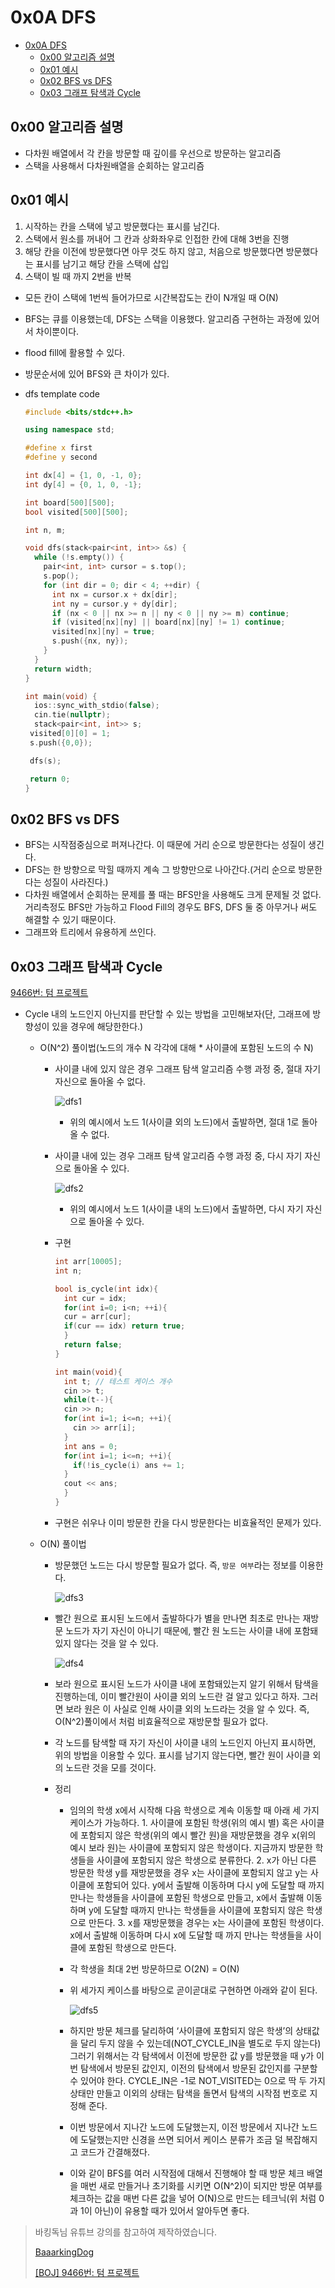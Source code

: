 # 0x0A DFS

<!--ts-->

- [0x0A DFS](#0x0a-dfs)
  - [0x00 알고리즘 설명](#0x00-알고리즘-설명)
  - [0x01 예시](#0x01-예시)
  - [0x02 BFS vs DFS](#0x02-bfs-vs-dfs)
  - [0x03 그래프 탐색과 Cycle](#0x03-그래프-탐색과-cycle)

<!-- Created by https://github.com/ekalinin/github-markdown-toc -->
<!-- Added by: sungminyou, at: 2022년 6월 28일 화요일 12시 56분 31초 KST -->

<!--te-->

## 0x00 알고리즘 설명

- 다차원 배열에서 각 칸을 방문할 때 깊이를 우선으로 방문하는 알고리즘
- 스택을 사용해서 다차원배열을 순회하는 알고리즘

## 0x01 예시

1. 시작하는 칸을 스택에 넣고 방문했다는 표시를 남긴다.
2. 스택에서 원소를 꺼내어 그 칸과 상화좌우로 인접한 칸에 대해 3번을 진행
3. 해당 칸을 이전에 방문했다면 아무 것도 하지 않고, 처음으로 방문했다면 방문했다는 표시를 남기고 해당 칸을 스택에 삽입
4. 스택이 빌 때 까지 2번을 반복

- 모든 칸이 스택에 1번씩 들어가므로 시간복잡도는 칸이 N개일 때 O(N)
- BFS는 큐를 이용했는데, DFS는 스택을 이용했다. 알고리즘 구현하는 과정에 있어서 차이뿐이다.
- flood fill에 활용할 수 있다.
- 방문순서에 있어 BFS와 큰 차이가 있다.
- dfs template code

  ```cpp
  #include <bits/stdc++.h>

  using namespace std;

  #define x first
  #define y second

  int dx[4] = {1, 0, -1, 0};
  int dy[4] = {0, 1, 0, -1};

  int board[500][500];
  bool visited[500][500];

  int n, m;

  void dfs(stack<pair<int, int>> &s) {
    while (!s.empty()) {
      pair<int, int> cursor = s.top();
      s.pop();
      for (int dir = 0; dir < 4; ++dir) {
        int nx = cursor.x + dx[dir];
        int ny = cursor.y + dy[dir];
        if (nx < 0 || nx >= n || ny < 0 || ny >= m) continue;
        if (visited[nx][ny] || board[nx][ny] != 1) continue;
        visited[nx][ny] = true;
        s.push({nx, ny});
      }
    }
    return width;
  }

  int main(void) {
    ios::sync_with_stdio(false);
    cin.tie(nullptr);
    stack<pair<int, int>> s;
   visited[0][0] = 1;
   s.push({0,0});

   dfs(s);

   return 0;
  }
  ```

## 0x02 BFS vs DFS

- BFS는 시작점중심으로 퍼져나간다. 이 때문에 거리 순으로 방문한다는 성질이 생긴다.
- DFS는 한 방향으로 막힐 때까지 계속 그 방향만으로 나아간다.(거리 순으로 방문한다는 성질이 사라진다.)
- 다차원 배열에서 순회하는 문제를 풀 때는 BFS만을 사용해도 크게 문제될 것 없다. 거리측정도 BFS만 가능하고 Flood Fill의 경우도 BFS, DFS 둘 중 아무거나 써도 해결할 수 있기 때문이다.
- 그래프와 트리에서 유용하게 쓰인다.

## 0x03 그래프 탐색과 Cycle

[9466번: 텀 프로젝트](http://boj.kr/9466)

- Cycle 내의 노드인지 아닌지를 판단할 수 있는 방법을 고민해보자(단, 그래프에 방향성이 있을 경우에 해당한한다.)

  - O(N^2) 풀이법(노드의 개수 N 각각에 대해 \* 사이클에 포함된 노드의 수 N)

    - 사이클 내에 있지 않은 경우 그래프 탐색 알고리즘 수행 과정 중, 절대 자기 자신으로 돌아올 수 없다.

      ![dfs1](https://user-images.githubusercontent.com/48282185/162268940-34af03a1-95b9-4456-82fb-86e853a613da.png)

      - 위의 예시에서 노드 1(사이클 외의 노드)에서 출발하면, 절대 1로 돌아올 수 없다.

    - 사이클 내에 있는 경우 그래프 탐색 알고리즘 수행 과정 중, 다시 자기 자신으로 돌아올 수 있다.

      ![dfs2](https://user-images.githubusercontent.com/48282185/162268935-0c26183d-4376-4a88-b827-24ebc215843b.png)

      - 위의 예시에서 노드 1(사이클 내의 노드)에서 출발하면, 다시 자기 자신으로 돌아올 수 있다.

    - 구현

      ```cpp
      int arr[10005];
      int n;

      bool is_cycle(int idx){
        int cur = idx;
        for(int i=0; i<n; ++i){
        cur = arr[cur];
        if(cur == idx) return true;
        }
        return false;
      }

      int main(void){
        int t; // 테스트 케이스 개수
        cin >> t;
        while(t--){
        cin >> n;
        for(int i=1; i<=n; ++i){
          cin >> arr[i];
        }
        int ans = 0;
        for(int i=1; i<=n; ++i){
          if(!is_cycle(i) ans += 1;
        }
        cout << ans;
        }
      }
      ```

    - 구현은 쉬우나 이미 방문한 칸을 다시 방문한다는 비효율적인 문제가 있다.

  - O(N) 풀이법

    - 방문했던 노드는 다시 방문할 필요가 없다. 즉, `방문 여부`라는 정보를 이용한다.

      ![dfs3](https://user-images.githubusercontent.com/48282185/162268931-535d2334-3035-4c91-91d2-73010132bb24.png)

    - 빨간 원으로 표시된 노드에서 출발하다가 별을 만나면 최초로 만나는 재방문 노드가 자기 자신이 아니기 때문에, 빨간 원 노드는 사이클 내에 포함돼있지 않다는 것을 알 수 있다.

      ![dfs4](https://user-images.githubusercontent.com/48282185/162268924-347b3403-a127-4008-9dd3-31f521bd7fb3.png)

    - 보라 원으로 표시된 노드가 사이클 내에 포함돼있는지 알기 위해서 탐색을 진행하는데, 이미 빨간원이 사이클 외의 노드란 걸 알고 있다고 하자. 그러면 보라 원은 이 사실로 인해 사이클 외의 노드라는 것을 알 수 있다. 즉, O(N^2)풀이에서 처럼 비효율적으로 재방문할 필요가 없다.
    - 각 노드를 탐색할 때 자기 자신이 사이클 내의 노드인지 아닌지 표시하면, 위의 방법을 이용할 수 있다. 표시를 남기지 않는다면, 빨간 원이 사이클 외의 노드란 것을 모를 것이다.
    - 정리

      - 임의의 학생 x에서 시작해 다음 학생으로 계속 이동할 때 아래 세 가지 케이스가 가능하다. 1. 사이클에 포함된 학생(위의 예시 별) 혹은 사이클에 포함되지 않은 학생(위의 예시 빨간 원)을 재방문했을 경우 x(위의 예시 보라 원)는 사이클에 포함되지 않은 학생이다. 지금까지 방문한 학생들을 사이클에 포함되지 않은 학생으로 분류한다. 2. x가 아닌 다른 방문한 학생 y를 재방문했을 경우 x는 사이클에 포함되지 않고 y는 사이클에 포함되어 있다. y에서 출발해 이동하며 다시 y에 도달할 때 까지 만나는 학생들을 사이클에 포함된 학생으로 만들고, x에서 출발해 이동하며 y에 도달할 때까지 만나는 학생들을 사이클에 포함되지 않은 학생으로 만든다. 3. x를 재방문했을 경우는 x는 사이클에 포함된 학생이다. x에서 출발해 이동하며 다시 x에 도달할 때 까지 만나는 학생들을 사이클에 포함된 학생으로 만든다.
      - 각 학생을 최대 2번 방문하므로 O(2N) = O(N)
      - 위 세가지 케이스를 바탕으로 곧이곧대로 구현하면 아래와 같이 된다.

        ![dfs5](https://user-images.githubusercontent.com/48282185/162268909-d77c4257-ffac-4f90-a6ac-2dbbf6fdcdeb.png)

      - 하지만 방문 체크를 달리하여 ‘사이클에 포함되지 않은 학생’의 상태값을 달리 두지 않을 수 있는데(NOT_CYCLE_IN을 별도로 두지 않는다) 그러기 위해서는 각 탐색에서 이전에 방문한 값 y를 방문했을 때 y가 이번 탐색에서 방문된 값인지, 이전의 탐색에서 방문된 값인지를 구분할 수 있어야 한다. CYCLE_IN은 -1로 NOT_VISITED는 0으로 딱 두 가지상태만 만들고 이외의 상태는 탐색을 돌면서 탐색의 시작점 번호로 지정해 준다.
      - 이번 방문에서 지나간 노드에 도달했는지, 이전 방문에서 지나간 노드에 도달했는지만 신경을 쓰면 되어서 케이스 분류가 조금 덜 복잡해지고 코드가 간결해졌다.
      - 이와 같이 BFS를 여러 시작점에 대해서 진행해야 할 때 방문 체크 배열을 매번 새로 만들거나 초기화를 시키면 O(N^2)이 되지만 방문 여부를 체크하는 값을 매번 다른 값을 넣어 O(N)으로 만드는 테크닉(위 처럼 0과 1이 아닌)이 유용할 때가 있어서 알아두면 좋다.

> 바킹독님 유튜브 강의를 참고하여 제작하였습니다.
>
> [BaaarkingDog](https://www.youtube.com/c/BaaarkingDog)
>
> [[BOJ] 9466번: 텀 프로젝트](https://www.youtube.com/watch?v=yPuow6aACvE)
